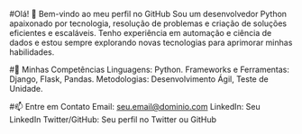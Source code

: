 #Olá! 👋 Bem-vindo ao meu perfil no GitHub
Sou um desenvolvedor Python apaixonado por tecnologia, resolução de problemas e criação de soluções eficientes e escaláveis. Tenho experiência em automação e ciência de dados e estou sempre explorando novas tecnologias para aprimorar minhas habilidades.

#🚀 Minhas Competências
Linguagens: Python.
Frameworks e Ferramentas: Django, Flask, Pandas. 
Metodologias: Desenvolvimento Ágil, Teste de Unidade.

<!--#📂 Repositórios em Destaque
------------------------------------------
Nome do Projeto 1 - Breve descrição sobre o projeto e seu propósito.
Nome do Projeto 2 - Descrição curta e foco do projeto.

#🌱 Em Desenvolvimento
Atualmente, estou trabalhando em:
Aprendizado e aplicação de [tecnologia/linguagem]
Colaboração em projetos open source e de automação.-->

#📫 Entre em Contato
Email: seu.email@dominio.com
LinkedIn: Seu LinkedIn
Twitter/GitHub: Seu perfil no Twitter ou GitHub
